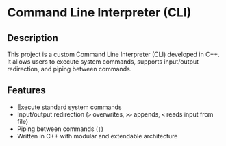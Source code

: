 # Command Line Interpreter (CLI)

## Description
This project is a custom Command Line Interpreter (CLI) developed in C++. It allows users to execute system commands, supports input/output redirection, and piping between commands.

## Features
- Execute standard system commands
- Input/output redirection (`>` overwrites, `>>` appends, `<` reads input from file)
- Piping between commands (`|`)
- Written in C++ with modular and extendable architecture
